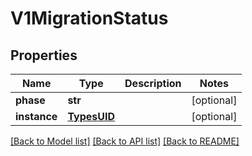 # V1MigrationStatus

## Properties
Name | Type | Description | Notes
------------ | ------------- | ------------- | -------------
**phase** | **str** |  | [optional]
**instance** | [**TypesUID**](TypesUID.md) |  | [optional]

[[Back to Model list]](../README.md#documentation-for-models) [[Back to API list]](../README.md#documentation-for-api-endpoints) [[Back to README]](../README.md)


